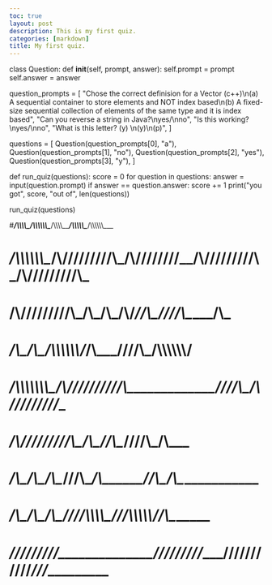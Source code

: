 ```yaml
---
toc: true
layout: post
description: This is my first quiz.
categories: [markdown]
title: My first quiz.
---
```



class Question:
     def __init__(self, prompt, answer):
          self.prompt = prompt
          self.answer = answer

question_prompts = [
     "Chose the correct definision for a Vector (c++)\n(a) A sequential container to store elements and NOT index based\n(b) A fixed-size sequential collection of elements of the same type and it is index based",
     "Can you reverse a string in Java?\nyes/\nno",
     "Is this working? \nyes/\nno",
     "What is this letter? (y) \n(y)\n(p)",
]

questions = [
     Question(question_prompts[0], "a"),
     Question(question_prompts[1], "no"),
     Question(question_prompts[2], "yes"),
     Question(question_prompts[3], "y"),
]

def run_quiz(questions):
     score = 0
     for question in questions:
          answer = input(question.prompt)
          if answer == question.answer:
               score += 1
     print("you got", score, "out of", len(questions))

run_quiz(questions)

#_____/\\\\\\\\\_____/\\\\\\\\\\\\\__________/\\\\\\\\\_____/\\\\\\\\\\\____/\\\\\\\\\\\\\___        
# ___/\\\\\\\\\\\\\__\/\\\/////////\\\_____/\\\////////____/\\\/////////\\\_\/\\\/////////\\\_       
#  __/\\\/////////\\\_\/\\\_______\/\\\___/\\\/____________\//\\\______\///__\/\\\_______\/\\\_      
#   _\/\\\_______\/\\\_\/\\\\\\\\\\\\\/___/\\\_______________\////\\\_________\/\\\\\\\\\\\\\/__     
#    _\/\\\\\\\\\\\\\\\_\/\\\/////////____\/\\\__________________\////\\\______\/\\\/////////____    
#     _\/\\\/////////\\\_\/\\\_____________\//\\\____________________\////\\\___\/\\\_____________   
#      _\/\\\_______\/\\\_\/\\\______________\///\\\___________/\\\______\//\\\__\/\\\_____________  
#       _\/\\\_______\/\\\_\/\\\________________\////\\\\\\\\\_\///\\\\\\\\\\\/___\/\\\_____________ 
#        _\///________\///__\///____________________\/////////____\///////////_____\///______________